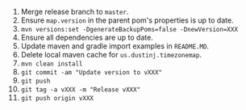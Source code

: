 1.  Merge release branch to `master`.
2.  Ensure `map.version` in the parent pom's properties is up to date.
3.  `mvn versions:set -DgenerateBackupPoms=false -DnewVersion=XXX`
4.  Ensure all dependencies are up to date.
5.  Update maven and gradle import examples in `README.MD`.
6.  Delete local maven cache for `us.dustinj.timezonemap`.
7.  `mvn clean install`
8.  `git commit -am "Update version to vXXX"`
9.  `git push`
10. `git tag -a vXXX -m "Release vXXX"`
11. `git push origin vXXX`